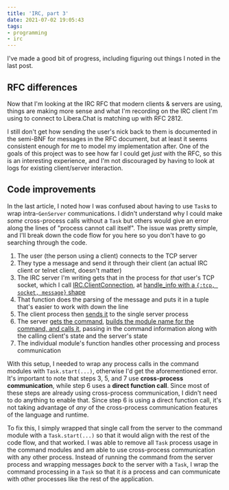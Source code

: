 ```yaml
---
title: 'IRC, part 3'
date: 2021-07-02 19:05:43
tags:
- programming
- irc
---
```


I've made a good bit of progress, including figuring out things I noted in the last post.

<!-- more -->

## RFC differences

Now that I'm looking at the IRC RFC that modern clients & servers are using, things are making more sense and what I'm recording on the IRC client I'm using to connect to Libera.Chat is matching up with RFC 2812.

I still don't get how sending the user's nick back to them is documented in the semi-BNF for messages in the RFC document, but at least it seems consistent enough for me to model my implementation after. One of the goals of this project was to see how far I could get _just_ with the RFC, so this is an interesting experience, and I'm not discouraged by having to look at logs for existing client/server interaction.

## Code improvements

In the last article, I noted how I was confused about having to use `Task`s to wrap intra-`GenServer` communications. I didn't understand why I could make _some_ cross-process calls without a `Task` but others would give an error along the lines of "process cannot call itself". The issue was pretty simple, and I'll break down the code flow for you here so you don't have to go searching through the code.

1. The user (the person using a client) connects to the TCP server
1. They type a message and send it through their client (an actual IRC client or telnet client, doesn't matter)
1. The IRC server I'm writing gets that in the process for _that_ user's TCP socket, which I call [IRC.ClientConnection](https://github.com/Celeo/simple_irc_server/blob/fb7d7c1f5bc7be6ff5b9ca303a061462b4398330/lib/client_connection.ex), at [handle_info with a `{:tcp, socket, message}` shape](https://github.com/Celeo/simple_irc_server/blob/fb7d7c1f5bc7be6ff5b9ca303a061462b4398330/lib/client_connection.ex#L28)
1. That function does the parsing of the message and puts it in a tuple that's easier to work with down the line
1. The client process then [sends it](https://github.com/Celeo/simple_irc_server/blob/fb7d7c1f5bc7be6ff5b9ca303a061462b4398330/lib/client_connection.ex#L43) to the single server process
1. The server [gets the command](https://github.com/Celeo/simple_irc_server/blob/fb7d7c1f5bc7be6ff5b9ca303a061462b4398330/lib/server.ex#L33), [builds the module name for the command, and calls it](https://github.com/Celeo/simple_irc_server/blob/fb7d7c1f5bc7be6ff5b9ca303a061462b4398330/lib/server.ex#L37-L42), passing in the command information along with the calling client's state and the server's state
1. The individual module's function handles other processing and process communication

With this setup, I needed to wrap any process calls in the command modules with `Task.start(...)`, otherwise I'd get the aforementioned error. It's important to note that steps 3, 5, and 7 use **cross-process communication**, while step 6 uses a **direct function call**. Since most of these steps are already using cross-process communication, I didn't need to do anything to enable that. Since step 6 is using a direct function call, it's not taking advantage of _any_ of the cross-process communication features of the language and runtime.

To fix this, I simply wrapped that single call from the server to the command module with a `Task.start(...)` so that it would align with the rest of the code flow, and that worked. I was able to remove all `Task` process usage in the command modules and am able to use cross-process communication with any other process. Instead of running the command from the server process and wrapping messages _back_ to the server with a `Task`, I wrap the command processing in a `Task` so that it _is_ a process and can communicate with other processes like the rest of the application.
